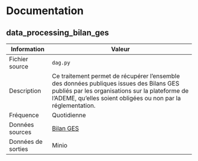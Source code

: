 # Documentation

## data_processing_bilan_ges

| Information | Valeur |
| -------- | -------- |
| Fichier source | `dag.py` |
| Description | Ce traitement permet de récupérer l’ensemble des données publiques issues des Bilans GES publiés par les organisations sur la plateforme de l’ADEME, qu’elles soient obligées ou non par la réglementation. |
| Fréquence | Quotidienne |
| Données sources | [Bilan GES](https://www.data.gouv.fr/fr/datasets/bilan-ges/) |
| Données de sorties | Minio |
